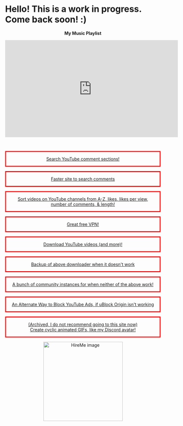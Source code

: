 # Hello! This is a work in progress. Come back soon! :)
<center><b>My Music Playlist</b>
<br>
<p align="center">
<iframe width="560" height="315" src="https://www.youtube.com/embed/videoseries?controls=0&amp;list=PL0nhJtIZKgObKyKn9gUF44wEQVqG3eEhT" title="YouTube video player" frameborder="0" allow="accelerometer; autoplay; clipboard-write; encrypted-media; gyroscope; picture-in-picture" allowfullscreen></iframe>
</p>
<br>
<center> <a href="https://hadzy.com/"><p style="border-width:3px; border-style:solid; border-color:#FF0000; padding: 1em;">Search YouTube comment sections!</p></a>
<center> <a href="https://www.commentshark.com/youtube-comment-searcher"><p style="border-width:3px; border-style:solid; border-color:#FF0000; padding: 1em;">Faster site to search comments</p></a> 
<center> <a href="https://shoffing.com/p/6/d/"><p style="border-width:3px; border-style:solid; border-color:#FF0000; padding: 1em;">Sort videos on YouTube channels from A-Z, likes, likes per view, number of comments, & length!</p></a>
<center> <a href="https://windscribe.com/"><p style="border-width:3px; border-style:solid; border-color:#FF0000; padding: 1em;">Great free VPN!</p></a>
<center> <a href="https://cobalt.tools/"><p style="border-width:3px; border-style:solid; border-color:#FF0000; padding: 1em;">Download YouTube videos (and more)!</p></a>
<center> <a href="https://cobalt.meowing.de/"><p style="border-width:3px; border-style:solid; border-color:#FF0000; padding: 1em;">Backup of above downloader when it doesn't work</p></a>
<center> <a href="https://instances.cobalt.best/"><p style="border-width:3px; border-style:solid; border-color:#FF0000; padding: 1em;">A bunch of community instances for when neither of the above work!</p></a>
<center> <a href="https://chrome.google.com/webstore/detail/youtube-adblock-by-friend/ehfcoplbhoohillcmlophcfghpeilfjc"><p style="border-width:3px; border-style:solid; border-color:#FF0000; padding: 1em;">An Alternate Way to Block YouTube Ads, if uBlock Origin isn't working</p></a>
<center> <a href="http://gif-in-gif.com/"><p style="border-width:3px; border-style:solid; border-color:#FF0000; padding: 1em;">(Archived, I do not recommend going to this site now)<br> Create cyclic animated GIFs, like my Discord avatar!</p></a>


<a href="https://www.userfeel.com/t/2f72f999" target="_blank" rel="noopener"><img alt="HireMe image" src="https://www.userfeel.com/tester/1149225/image?.png" width="257" class="no-b-lazy"></a>
